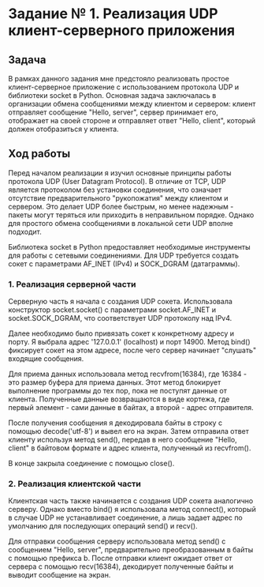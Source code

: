 # Задание № 1. Реализация UDP клиент-серверного приложения

## Задача

В рамках данного задания мне предстояло реализовать простое клиент-серверное приложение с использованием протокола UDP и библиотеки socket в Python. Основная задача заключалась в организации обмена сообщениями между клиентом и сервером: клиент отправляет сообщение "Hello, server", сервер принимает его, отображает на своей стороне и отправляет ответ "Hello, client", который должен отобразиться у клиента.

## Ход работы

Перед началом реализации я изучил основные принципы работы протокола UDP (User Datagram Protocol). В отличие от TCP, UDP является протоколом без установки соединения, что означает отсутствие предварительного "рукопожатия" между клиентом и сервером. Это делает UDP более быстрым, но менее надежным - пакеты могут теряться или приходить в неправильном порядке. Однако для простого обмена сообщениями в локальной сети UDP вполне подходит.

Библиотека socket в Python предоставляет необходимые инструменты для работы с сетевыми соединениями. Для UDP требуется создать сокет с параметрами AF_INET (IPv4) и SOCK_DGRAM (датаграммы).

### 1. Реализация серверной части

Серверную часть я начала с создания UDP сокета. Использовала конструктор socket.socket() с параметрами socket.AF_INET и socket.SOCK_DGRAM, что соответствует UDP протоколу над IPv4. 

Далее необходимо было привязать сокет к конкретному адресу и порту. Я выбрала адрес '127.0.0.1' (localhost) и порт 14900. Метод bind() фиксирует сокет на этом адресе, после чего сервер начинает "слушать" входящие сообщения.

Для приема данных использовала метод recvfrom(16384), где 16384 - это размер буфера для приема данных. Этот метод блокирует выполнение программы до тех пор, пока не поступят данные от клиента. Полученные данные возвращаются в виде кортежа, где первый элемент - сами данные в байтах, а второй - адрес отправителя.

После получения сообщения я декодировала байты в строку с помощью decode('utf-8') и вывел его на экран. Затем отправила ответ клиенту используя метод send(), передав в него сообщение "Hello, client" в байтовом формате и адрес клиента, полученный из recvfrom().

В конце закрыла соединение с помощью close().

### 2. Реализация клиентской части

Клиентская часть также начинается с создания UDP сокета аналогично серверу. Однако вместо bind() я использовала метод connect(), который в случае UDP не устанавливает соединение, а лишь задает адрес по умолчанию для последующих операций send() и recv().

Для отправки сообщения серверу использовала метод send() с сообщением "Hello, server", предварительно преобразованным в байты с помощью префикса b. После отправки клиент ожидает ответ от сервера с помощью recv(16384), декодирует полученные байты и выводит сообщение на экран.